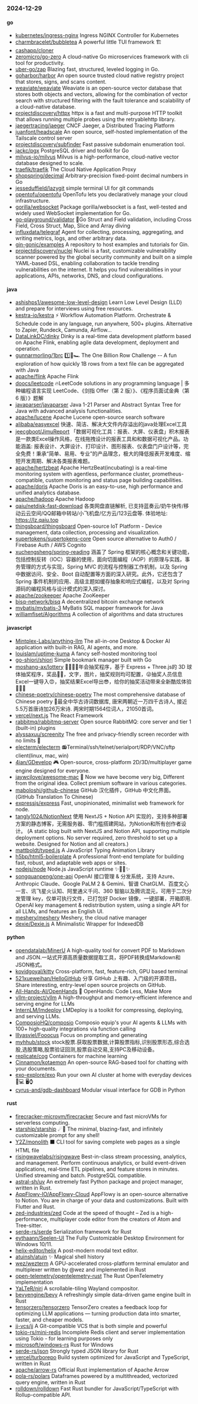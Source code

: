 ### 2024-12-29

#### go
* [kubernetes/ingress-nginx](https://github.com/kubernetes/ingress-nginx) Ingress NGINX Controller for Kubernetes
* [charmbracelet/bubbletea](https://github.com/charmbracelet/bubbletea) A powerful little TUI framework 🏗
* [cashapp/cloner](https://github.com/cashapp/cloner)
* [zeromicro/go-zero](https://github.com/zeromicro/go-zero) A cloud-native Go microservices framework with cli tool for productivity.
* [uber-go/zap](https://github.com/uber-go/zap) Blazing fast, structured, leveled logging in Go.
* [goharbor/harbor](https://github.com/goharbor/harbor) An open source trusted cloud native registry project that stores, signs, and scans content.
* [weaviate/weaviate](https://github.com/weaviate/weaviate) Weaviate is an open-source vector database that stores both objects and vectors, allowing for the combination of vector search with structured filtering with the fault tolerance and scalability of a cloud-native database​.
* [projectdiscovery/httpx](https://github.com/projectdiscovery/httpx) httpx is a fast and multi-purpose HTTP toolkit that allows running multiple probes using the retryablehttp library.
* [jaegertracing/jaeger](https://github.com/jaegertracing/jaeger) CNCF Jaeger, a Distributed Tracing Platform
* [juanfont/headscale](https://github.com/juanfont/headscale) An open source, self-hosted implementation of the Tailscale control server
* [projectdiscovery/subfinder](https://github.com/projectdiscovery/subfinder) Fast passive subdomain enumeration tool.
* [jackc/pgx](https://github.com/jackc/pgx) PostgreSQL driver and toolkit for Go
* [milvus-io/milvus](https://github.com/milvus-io/milvus) Milvus is a high-performance, cloud-native vector database designed to scale.
* [traefik/traefik](https://github.com/traefik/traefik) The Cloud Native Application Proxy
* [shopspring/decimal](https://github.com/shopspring/decimal) Arbitrary-precision fixed-point decimal numbers in Go
* [jesseduffield/lazygit](https://github.com/jesseduffield/lazygit) simple terminal UI for git commands
* [opentofu/opentofu](https://github.com/opentofu/opentofu) OpenTofu lets you declaratively manage your cloud infrastructure.
* [gorilla/websocket](https://github.com/gorilla/websocket) Package gorilla/websocket is a fast, well-tested and widely used WebSocket implementation for Go.
* [go-playground/validator](https://github.com/go-playground/validator) 💯Go Struct and Field validation, including Cross Field, Cross Struct, Map, Slice and Array diving
* [influxdata/telegraf](https://github.com/influxdata/telegraf) Agent for collecting, processing, aggregating, and writing metrics, logs, and other arbitrary data.
* [gin-gonic/examples](https://github.com/gin-gonic/examples) A repository to host examples and tutorials for Gin.
* [projectdiscovery/nuclei](https://github.com/projectdiscovery/nuclei) Nuclei is a fast, customizable vulnerability scanner powered by the global security community and built on a simple YAML-based DSL, enabling collaboration to tackle trending vulnerabilities on the internet. It helps you find vulnerabilities in your applications, APIs, networks, DNS, and cloud configurations.

#### java
* [ashishps1/awesome-low-level-design](https://github.com/ashishps1/awesome-low-level-design) Learn Low Level Design (LLD) and prepare for interviews using free resources.
* [kestra-io/kestra](https://github.com/kestra-io/kestra) ⚡ Workflow Automation Platform. Orchestrate & Schedule code in any language, run anywhere, 500+ plugins. Alternative to Zapier, Rundeck, Camunda, Airflow...
* [DataLinkDC/dinky](https://github.com/DataLinkDC/dinky) Dinky is a real-time data development platform based on Apache Flink, enabling agile data development, deployment and operation.
* [gunnarmorling/1brc](https://github.com/gunnarmorling/1brc) 1️⃣🐝🏎️ The One Billion Row Challenge -- A fun exploration of how quickly 1B rows from a text file can be aggregated with Java
* [apache/flink](https://github.com/apache/flink) Apache Flink
* [doocs/leetcode](https://github.com/doocs/leetcode) 🔥LeetCode solutions in any programming language | 多种编程语言实现 LeetCode、《剑指 Offer（第 2 版）》、《程序员面试金典（第 6 版）》题解
* [javaparser/javaparser](https://github.com/javaparser/javaparser) Java 1-21 Parser and Abstract Syntax Tree for Java with advanced analysis functionalities.
* [apache/lucene](https://github.com/apache/lucene) Apache Lucene open-source search software
* [alibaba/easyexcel](https://github.com/alibaba/easyexcel) 快速、简洁、解决大文件内存溢出的java处理Excel工具
* [jeecgboot/JimuReport](https://github.com/jeecgboot/JimuReport) 「数据可视化工具：报表、大屏、仪表盘」积木报表是一款类Excel操作风格，在线拖拽设计的报表工具和和数据可视化产品。功能涵盖: 报表设计、大屏设计、打印设计、图形报表、仪表盘门户设计等，完全免费！秉承“简单、易用、专业”的产品理念，极大的降低报表开发难度、缩短开发周期、解决各类报表难题。
* [apache/hertzbeat](https://github.com/apache/hertzbeat) Apache HertzBeat(incubating) is a real-time monitoring system with agentless, performance cluster, prometheus-compatible, custom monitoring and status page building capabilities.
* [apache/doris](https://github.com/apache/doris) Apache Doris is an easy-to-use, high performance and unified analytics database.
* [apache/hadoop](https://github.com/apache/hadoop) Apache Hadoop
* [qaiu/netdisk-fast-download](https://github.com/qaiu/netdisk-fast-download) 各类网盘直链解析, 已支持蓝奏云/奶牛快传/移动云云空间/QQ邮箱中转站/小飞机盘/亿方云/123云盘等. 体验地址: https://lz.qaiu.top
* [thingsboard/thingsboard](https://github.com/thingsboard/thingsboard) Open-source IoT Platform - Device management, data collection, processing and visualization.
* [supertokens/supertokens-core](https://github.com/supertokens/supertokens-core) Open source alternative to Auth0 / Firebase Auth / AWS Cognito
* [xuchengsheng/spring-reading](https://github.com/xuchengsheng/spring-reading) 涵盖了 Spring 框架的核心概念和关键功能，包括控制反转（IOC）容器的使用，面向切面编程（AOP）的原理与实践，事务管理的方式与实现，Spring MVC 的流程与控制器工作机制，以及 Spring 中数据访问、安全、Boot 自动配置等方面的深入研究。此外，它还包含了 Spring 事件机制的应用、高级主题如缓存抽象和响应式编程，以及对 Spring 源码的编程风格与设计模式的深入探讨。
* [apache/zookeeper](https://github.com/apache/zookeeper) Apache ZooKeeper
* [bisq-network/bisq](https://github.com/bisq-network/bisq) A decentralized bitcoin exchange network
* [mybatis/mybatis-3](https://github.com/mybatis/mybatis-3) MyBatis SQL mapper framework for Java
* [williamfiset/Algorithms](https://github.com/williamfiset/Algorithms) A collection of algorithms and data structures

#### javascript
* [Mintplex-Labs/anything-llm](https://github.com/Mintplex-Labs/anything-llm) The all-in-one Desktop & Docker AI application with built-in RAG, AI agents, and more.
* [louislam/uptime-kuma](https://github.com/louislam/uptime-kuma) A fancy self-hosted monitoring tool
* [go-shiori/shiori](https://github.com/go-shiori/shiori) Simple bookmark manager built with Go
* [moshang-ax/lottery](https://github.com/moshang-ax/lottery) 🎉🌟✨🎈年会抽奖程序，基于 Express + Three.js的 3D 球体抽奖程序，奖品🧧🎁，文字，图片，抽奖规则均可配置，😜抽奖人员信息Excel一键导入😍，抽奖结果Excel导出😎，给你的抽奖活动带来全新酷炫体验🚀🚀🚀
* [chinese-poetry/chinese-poetry](https://github.com/chinese-poetry/chinese-poetry) The most comprehensive database of Chinese poetry 🧶最全中华古诗词数据库, 唐宋两朝近一万四千古诗人, 接近5.5万首唐诗加26万宋诗. 两宋时期1564位词人，21050首词。
* [vercel/next.js](https://github.com/vercel/next.js) The React Framework
* [rabbitmq/rabbitmq-server](https://github.com/rabbitmq/rabbitmq-server) Open source RabbitMQ: core server and tier 1 (built-in) plugins
* [alyssaxuu/screenity](https://github.com/alyssaxuu/screenity) The free and privacy-friendly screen recorder with no limits 🎥
* [electerm/electerm](https://github.com/electerm/electerm) 📻Terminal/ssh/telnet/serialport/RDP/VNC/sftp client(linux, mac, win)
* [4ian/GDevelop](https://github.com/4ian/GDevelop) 🎮 Open-source, cross-platform 2D/3D/multiplayer game engine designed for everyone.
* [jaywcjlove/awesome-mac](https://github.com/jaywcjlove/awesome-mac)  Now we have become very big, Different from the original idea. Collect premium software in various categories.
* [maboloshi/github-chinese](https://github.com/maboloshi/github-chinese) GitHub 汉化插件，GitHub 中文化界面。 (GitHub Translation To Chinese)
* [expressjs/express](https://github.com/expressjs/express) Fast, unopinionated, minimalist web framework for node.
* [tangly1024/NotionNext](https://github.com/tangly1024/NotionNext) 使用 NextJS + Notion API 实现的，支持多种部署方案的静态博客，无需服务器、零门槛搭建网站，为Notion和所有创作者设计。 (A static blog built with NextJS and Notion API, supporting multiple deployment options. No server required, zero threshold to set up a website. Designed for Notion and all creators.)
* [mattboldt/typed.js](https://github.com/mattboldt/typed.js) A JavaScript Typing Animation Library
* [h5bp/html5-boilerplate](https://github.com/h5bp/html5-boilerplate) A professional front-end template for building fast, robust, and adaptable web apps or sites.
* [nodejs/node](https://github.com/nodejs/node) Node.js JavaScript runtime ✨🐢🚀✨
* [songquanpeng/one-api](https://github.com/songquanpeng/one-api) OpenAI 接口管理 & 分发系统，支持 Azure、Anthropic Claude、Google PaLM 2 & Gemini、智谱 ChatGLM、百度文心一言、讯飞星火认知、阿里通义千问、360 智脑以及腾讯混元，可用于二次分发管理 key，仅单可执行文件，已打包好 Docker 镜像，一键部署，开箱即用. OpenAI key management & redistribution system, using a single API for all LLMs, and features an English UI.
* [meshery/meshery](https://github.com/meshery/meshery) Meshery, the cloud native manager
* [dexie/Dexie.js](https://github.com/dexie/Dexie.js) A Minimalistic Wrapper for IndexedDB

#### python
* [opendatalab/MinerU](https://github.com/opendatalab/MinerU) A high-quality tool for convert PDF to Markdown and JSON.一站式开源高质量数据提取工具，将PDF转换成Markdown和JSON格式。
* [kovidgoyal/kitty](https://github.com/kovidgoyal/kitty) Cross-platform, fast, feature-rich, GPU based terminal
* [521xueweihan/HelloGitHub](https://github.com/521xueweihan/HelloGitHub) 分享 GitHub 上有趣、入门级的开源项目。Share interesting, entry-level open source projects on GitHub.
* [All-Hands-AI/OpenHands](https://github.com/All-Hands-AI/OpenHands) 🙌 OpenHands: Code Less, Make More
* [vllm-project/vllm](https://github.com/vllm-project/vllm) A high-throughput and memory-efficient inference and serving engine for LLMs
* [InternLM/lmdeploy](https://github.com/InternLM/lmdeploy) LMDeploy is a toolkit for compressing, deploying, and serving LLMs.
* [ComposioHQ/composio](https://github.com/ComposioHQ/composio) Composio equip's your AI agents & LLMs with 100+ high-quality integrations via function calling
* [lllyasviel/Fooocus](https://github.com/lllyasviel/Fooocus) Focus on prompting and generating
* [myhhub/stock](https://github.com/myhhub/stock) stock股票.获取股票数据,计算股票指标,识别股票形态,综合选股,选股策略,股票验证回测,股票自动交易,支持PC及移动设备。
* [replicate/cog](https://github.com/replicate/cog) Containers for machine learning
* [Cinnamon/kotaemon](https://github.com/Cinnamon/kotaemon) An open-source RAG-based tool for chatting with your documents.
* [exo-explore/exo](https://github.com/exo-explore/exo) Run your own AI cluster at home with everyday devices 📱💻 🖥️⌚
* [cyrus-and/gdb-dashboard](https://github.com/cyrus-and/gdb-dashboard) Modular visual interface for GDB in Python

#### rust
* [firecracker-microvm/firecracker](https://github.com/firecracker-microvm/firecracker) Secure and fast microVMs for serverless computing.
* [starship/starship](https://github.com/starship/starship) ☄🌌️ The minimal, blazing-fast, and infinitely customizable prompt for any shell!
* [Y2Z/monolith](https://github.com/Y2Z/monolith) ⬛️ CLI tool for saving complete web pages as a single HTML file
* [risingwavelabs/risingwave](https://github.com/risingwavelabs/risingwave) Best-in-class stream processing, analytics, and management. Perform continuous analytics, or build event-driven applications, real-time ETL pipelines, and feature stores in minutes. Unified streaming and batch. PostgreSQL compatible.
* [astral-sh/uv](https://github.com/astral-sh/uv) An extremely fast Python package and project manager, written in Rust.
* [AppFlowy-IO/AppFlowy-Cloud](https://github.com/AppFlowy-IO/AppFlowy-Cloud) AppFlowy is an open-source alternative to Notion. You are in charge of your data and customizations. Built with Flutter and Rust.
* [zed-industries/zed](https://github.com/zed-industries/zed) Code at the speed of thought – Zed is a high-performance, multiplayer code editor from the creators of Atom and Tree-sitter.
* [serde-rs/serde](https://github.com/serde-rs/serde) Serialization framework for Rust
* [eythaann/Seelen-UI](https://github.com/eythaann/Seelen-UI) The Fully Customizable Desktop Environment for Windows 10/11.
* [helix-editor/helix](https://github.com/helix-editor/helix) A post-modern modal text editor.
* [atuinsh/atuin](https://github.com/atuinsh/atuin) ✨ Magical shell history
* [wez/wezterm](https://github.com/wez/wezterm) A GPU-accelerated cross-platform terminal emulator and multiplexer written by @wez and implemented in Rust
* [open-telemetry/opentelemetry-rust](https://github.com/open-telemetry/opentelemetry-rust) The Rust OpenTelemetry implementation
* [YaLTeR/niri](https://github.com/YaLTeR/niri) A scrollable-tiling Wayland compositor.
* [bevyengine/bevy](https://github.com/bevyengine/bevy) A refreshingly simple data-driven game engine built in Rust
* [tensorzero/tensorzero](https://github.com/tensorzero/tensorzero) TensorZero creates a feedback loop for optimizing LLM applications — turning production data into smarter, faster, and cheaper models.
* [jj-vcs/jj](https://github.com/jj-vcs/jj) A Git-compatible VCS that is both simple and powerful
* [tokio-rs/mini-redis](https://github.com/tokio-rs/mini-redis) Incomplete Redis client and server implementation using Tokio - for learning purposes only
* [microsoft/windows-rs](https://github.com/microsoft/windows-rs) Rust for Windows
* [serde-rs/json](https://github.com/serde-rs/json) Strongly typed JSON library for Rust
* [vercel/turborepo](https://github.com/vercel/turborepo) Build system optimized for JavaScript and TypeScript, written in Rust
* [apache/arrow-rs](https://github.com/apache/arrow-rs) Official Rust implementation of Apache Arrow
* [pola-rs/polars](https://github.com/pola-rs/polars) Dataframes powered by a multithreaded, vectorized query engine, written in Rust
* [rolldown/rolldown](https://github.com/rolldown/rolldown) Fast Rust bundler for JavaScript/TypeScript with Rollup-compatible API.
